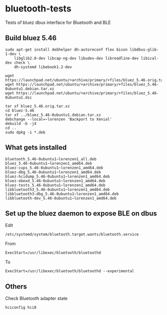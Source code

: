 # bluetooth-tests

Tests of bluez dbus interface for Bluetooth and BLE

## Build bluez 5.46

```
sudo apt-get install debhelper dh-autoreconf flex bison libdbus-glib-1-dev \
	libglib2.0-dev libcap-ng-dev libudev-dev libreadline-dev libical-dev check \
	dh-systemd libebook1.2-dev

wget https://launchpad.net/ubuntu/+archive/primary/+files/bluez_5.46.orig.tar.xz
wget https://launchpad.net/ubuntu/+archive/primary/+files/bluez_5.46-0ubuntu1.debian.tar.xz
wget https://launchpad.net/ubuntu/+archive/primary/+files/bluez_5.46-0ubuntu1.dsc

tar xf bluez_5.46.orig.tar.xz
cd bluez-5.46
tar xf ../bluez_5.46-0ubuntu1.debian.tar.xz
debchange --local=~lorenzen 'Backport to Xenial'
debuild -b -j4
cd ..
sudo dpkg -i *.deb
```

## What gets installed

```
bluetooth_5.46-0ubuntu1~lorenzen1_all.deb
bluez_5.46-0ubuntu1~lorenzen1_amd64.deb
bluez-cups_5.46-0ubuntu1~lorenzen1_amd64.deb
bluez-dbg_5.46-0ubuntu1~lorenzen1_amd64.deb
bluez-hcidump_5.46-0ubuntu1~lorenzen1_amd64.deb
bluez-obexd_5.46-0ubuntu1~lorenzen1_amd64.deb
bluez-tests_5.46-0ubuntu1~lorenzen1_amd64.deb
libbluetooth3_5.46-0ubuntu1~lorenzen1_amd64.deb
libbluetooth3-dbg_5.46-0ubuntu1~lorenzen1_amd64.deb
libbluetooth-dev_5.46-0ubuntu1~lorenzen1_amd64.deb
```

## Set up the bluez daemon to expose BLE on dbus

Edit
```
/etc/systemd/system/bluetooth.target.wants/bluetooth.service
```

From
```
ExecStart=/usr/libexec/bluetooth/bluetoothd
```
To
```
ExecStart=/usr/libexec/bluetooth/bluetoothd --experimental
```

## Others

Check Bluetooth adapter state
```
hciconfig hci0
```

